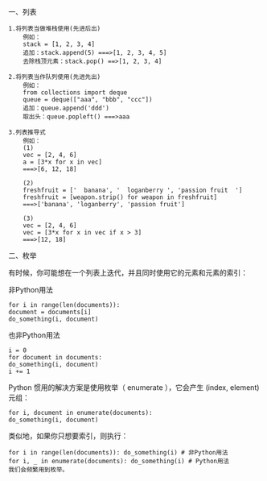 一、列表

	1.将列表当做堆栈使用(先进后出)
		例如：
		stack = [1, 2, 3, 4]
		追加：stack.append(5) ===>[1, 2, 3, 4, 5]
		去除栈顶元素：stack.pop() ==>[1, 2, 3, 4]
	
	2.将列表当作队列使用(先进先出)
		例如：
		from collections import deque
		queue = deque(["aaa", "bbb", "ccc"])
		追加：queue.append('ddd')
		取出头：queue.popleft() ===>aaa
		
	3.列表推导式
		例如： 
		(1)
		vec = [2, 4, 6]
		a = [3*x for x in vec]
		===>[6, 12, 18]
		
		(2)
		freshfruit = ['  banana', '  loganberry ', 'passion fruit  ']
		freshfruit = [weapon.strip() for weapon in freshfruit]
		===>['banana', 'loganberry', 'passion fruit']
		
		(3)
		vec = [2, 4, 6]
		vec = [3*x for x in vec if x > 3]
		===>[12, 18]
		
		
二、枚举

有时候，你可能想在一个列表上迭代，并且同时使用它的元素和元素的索引：

非Python用法

    for i in range(len(documents)):
    document = documents[i]
    do_something(i, document)

也非Python用法

    i = 0
    for document in documents:
    do_something(i, document)
    i += 1
Python 惯用的解决方案是使用枚举（ enumerate ），它会产生 (index, element) 元组：

    for i, document in enumerate(documents):
    do_something(i, document)

类似地，如果你只想要索引，则执行：

    for i in range(len(documents)): do_something(i) # 非Python用法
    for i, _ in enumerate(documents): do_something(i) # Python用法
    我们会频繁用到枚举。
		
		
		
		
		
		
		
		
		
		
		
		
		
		
		
		
		
		
		
		
		
		
		
		
		
		
		
		
		
		

